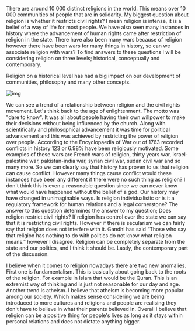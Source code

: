 There are around 10 000 distinct religions in the world. This means over 10 000 communities of people that are in solidarity. My biggest question about religion is whether it restricts civil rights? I mean religion is intense, it is a belief of a way of life for most people. We have also seen many instances in history where the advancement of human rights came after restriction of religion in the state. There have also been many wars because of religion however there have been wars for many things in history, so can we associate religion with wars? To find answers to these questions I will be considering religion on three levels; historical, conceptually and contemporary. 




Religion on a historical level has had a big impact on our development of communities, philosophy and many other concepts. 

![img](https://i.imgur.com/1LmoJ26.png)

We can see a trend of a relationship between religion and the civil rights movement. Let's think back to the age of enlightenment. The motto was "dare to know". It was all about people having their own willpower to make their decisions without being influenced by the church. Along with scientifically and philosophical advancement it was time for political advancement and this was achieved by restricting the power of religion over people. According to the Encyclopaedia of War out of 1763 recorded conflicts in history 123 or 6.98% have been religiously motivated. Some examples of these wars are French wars of religion, thirty years war, israel-palestine war, pakistan-india war, syrian civil war, sudan civil war and so many more. So we can clearly say that history has proven to us that religion can cause conflict. However many things cause conflict would these instances have been any different if there were no such thing as religion? I don't think this is even a reasonable question since we can never know what would have happened without the belief of a god. Our history may have changed in unimaginable ways. 
Is religion individualistic or is it a regulatory framework for human relations and a legal cornerstone? The answer to this question determines the answer to my question; Does religion restrict civil rights? If religion has control over the state we can say that it is restricting civil rights. However if there is secularism we can fairly say that religion does not interfere with it. Gandhi has said “Those who say that religion has nothing to do with politics do not know what religion means.” however I disagree. Religion can be completely separate from the state and our politics, and I think it should be. Lastly, the contemporary part of the discussion. 


I believe when it comes to religion nowadays there are two new anomalies. First one is fundamentalism. This is basically about going back to the roots of the religion. For example in Islam that would be the Quran. This is an extremist way of thinking and is just not reasonable for our day and age. Another trend is atheism. I believe that atheism is becoming more popular among our society. Which makes sense considering we are being introduced to more cultures and religions and people are realising they don't have to believe in what their parents believed in. Overall I believe that religion can be a positive thing for people's lives as long as it stays within personal relations and does not dictate anything bigger. 



